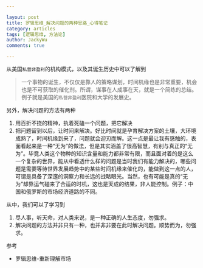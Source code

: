 ```yaml
---

layout: post
title: 罗辑思维_解决问题的两种思路_心得笔记
category: articles
tags: [逻辑思维, 方法论]
author: JackyWu
comments: true

---
```


从美国`私营非盈利`的机构模式，以及其诞生历史中可以了解到

> 一个事物的诞生，不仅仅是靠人的策略谋划，时间机缘也是非常重要，机会也是不可获取的催化剂。所谓，谋事在人成事在天，就是一个简练的总结。例子就是美国的`私营非盈利`医院和大学的发展史。

另外，解决问题的方法有两种

1. 用百折不挠的精神，执着死磕一个问题，把它解决
2. 把问题留到以后，让时间来解决。好比时间就是孕育解决方案的土壤，大环境成熟了，时间机缘到来了，问题就会迎刃而解。这一点是最让我有感触的，表面看起来是一种“无为”的做法，但是其实涵盖了很高智慧，有别与真正的“无为”。毕竟人类这个物种的知识含量和能力都非常有限，而且面对着的是这么一个复杂的世界，能从中看透什么样的问题是当时我们有能力解决的，哪些问题是需要等待世界发展趋势中的某些时间机缘来催化的，能做到这一点的人，可谓是具备了深邃的洞察力和长远的战略眼光。当然，也有可能是真的“无为”却靠运气碰来了合适的时机，这也是天成的结果，非人能控制。例子：中国和俄罗斯的市场经济道路的不同。

从中，我们可以了学习到

1. 尽人事，听天命，对人类来说，是一种正确的人生态度，勿强求。
2. 解决问题的方法并非只有一种，也并非非要在此时解决问题。顺势而为，勿强求。

参考

- 罗辑思维-重新理解市场
